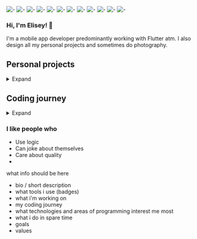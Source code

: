 ![-](https://img.shields.io/badge/OS-Windows-success?logo=windows&style=flat)
![-](https://img.shields.io/badge/OS-MacOS-success?logo=macos&style=flat)
![-](https://img.shields.io/badge/LANG-Dart-success?logo=flutter&style=flat)
![-](https://img.shields.io/badge/LANG-Swift-success?logo=swift&style=flat)
![-](https://img.shields.io/badge/IDE-VSCode-success?logo=visualstudiocode&style=flat)
![-](https://img.shields.io/badge/IDE-XCode-success?logo=xcode&style=flat)
![-](https://img.shields.io/badge/GIT-GitKraken-success?logo=gitkraken&style=flat)
![-](https://img.shields.io/badge/CHAT-Slack-success?logo=slack&style=flat)
![-](https://img.shields.io/badge/IDE-Discord-success?logo=discord&style=flat)
![-](https://img.shields.io/badge/WEB-Brave-success?logo=brave&style=flat)
![-](https://img.shields.io/badge/DESIGN-Figma-success?logo=figma&style=flat)
![-](https://img.shields.io/badge/MUSIC-Spotify-success?logo=spotify&style=flat)

### Hi, I'm Elisey! 👋

I'm a mobile app developer predominantly working with Flutter atm. I also design all my personal projects and sometimes do photography. 

## Personal projects

<details>
  <summary>Expand</summary>
<p>

**Completed**
* 📷 [My personal photography website](https://www.eliseyozerov.com) ![-](https://img.shields.io/static/v1?label=using&message=Webflow&color=4353ff) _#notawebdeveloperbutprobablycouldbeifsomeoneheldaguntomyhead_
* 💰 [A budgeting app](https://github.com/eliseyOzerov/budget_swiftUI) with a catchy name **_Budget_** ![-](https://img.shields.io/static/v1?label=using&message=SwiftUI&color=F05137)

**In progress**
* Redesign and remake of said budgeting app in UIKit with added features

**Planned/Wishlist**
* 🏃 A tracking app **_Tracker_**
* 🗒️ A planning app **_Planner_**
* 🏠 A housing platform **_<s>Houser</s>_** [insert better name here]

</p>
</details>

## Coding journey

<details>
  <summary>Expand</summary>
<p>

- [x] Get absolutely ✨ **_HYPED_** ✨ by my first `Hello World!` in C++ in uni
- [x] Algorithms & data structures are my favorite subject
- [x] Figure I want to create applications
- [x] Try ![-](https://img.shields.io/badge/-web-red) development - yuck
- [x] Try ![-](https://img.shields.io/badge/-android-red) development - yuck
- [x] No macbook, can't try iOS development 😢
- [x] Drop out, get a full-time job as a Flutter developer 👍
- [x] Learn ![-](https://img.shields.io/badge/-Flutter-blue) like a pro 💯, work as a team lead and on solo projects
- [x] Need to develop platform specific code - get MacBook for work 🤩
- [ ] Learn ![-](https://img.shields.io/badge/-iOS-green) development \[#####--------------------]
- [ ] Get an iOS job and become an iOS wizard 🧙‍♂️
- [ ] Get back to studying CS&EE in free time
- [ ] Make a suite of apps that make life easier 📉
- [ ] Work on making quality housing, food and education more accessible
- [ ] Work on automation and security (maybe)
- [ ] Retire and create random bots, visualizations, IOT stuff, 3D spaces etc

</p>
</details>

### I like people who

* Use logic
* Can joke about themselves
* Care about quality
* 


what info should be here

* bio / short description
* what tools i use (badges)
* what i'm working on
* my coding journey
* what technologies and areas of programming interest me most
* what i do in spare time
* goals
* values






<!--![visitors](https://visitor-badge.glitch.me/badge?page_id=eliseyOzerov.eliseyOzerov&left_color=green&right_color=red)>

<!--
**eliseyOzerov/eliseyOzerov** is a ✨ _special_ ✨ repository because its `README.md` (this file) appears on your GitHub profile.

Here are some ideas to get you started:

- 🔭 I’m currently working on ...
- 🌱 I’m currently learning ...
- 👯 I’m looking to collaborate on ...
- 🤔 I’m looking for help with ...
- 💬 Ask me about ...
- 📫 How to reach me: ...
- 😄 Pronouns: ...
- ⚡ Fun fact: ...
-->
